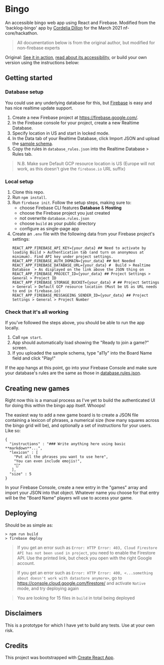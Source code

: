 # Bingo

An accessible bingo web app using React and Firebase. Modified from the 'backlog-bingo' app by [Cordelia Dillon](https://github.com/cordeliadillon) for the March 2021 nf-core/hackathon.

> All documentation below is from the original author, but modified for non-firebase experts

Original:
[See it in action](https://backlog-bingo.com/), [read about its accessibility](https://www.24a11y.com/2019/building-an-accessible-bingo-web-app/), or build your own version using the instructions below:

## Getting started

### Database setup

You could use any underlying database for this, but [Firebase](https://firebase.google.com/) is easy and has nice realtime update support.

1. Create a new Firebase project at https://firebase.google.com/.
2. In the Firebase console for your project, create a new Realtime Database.
3. Specify location in US and start in locked mode.
4. In the Data tab of your Realtime Database, click Import JSON and upload the [sample schema](sample_schema.json).
5. Copy the rules in `database_rules.json` into the Realtime Database > Rules tab.

> N.B. Make sure Default GCP resource location is US (Europe will not work, as this doesn't give the `firebase.io` URL suffix)

### Local setup

1. Clone this repo.
2. Run `npm install`.
3. Run `firebase init`. Follow the setup steps, making sure to:
    - choose Firebase CLI features **Database** & **Hosting**
    - choose the Firebase project you just created
    - not overwrite `database.rules.json`
    - choose `build` as your public directory
    - configure as single-page app
4. Create an `.env` file with the following data from your Firebase project's settings:
    ```
    REACT_APP_FIREBASE_API_KEY={your_data} ## Need to activate by loading Build > Authentication tab (and turn on anonymous at minimum). Find API key under project settings.
    REACT_APP_FIREBASE_AUTH_DOMAIN={your_data} ## Not Needed
    REACT_APP_FIREBASE_DATABASE_URL={your_data} #  Build > Realtime Database  > As displayed on the link above the JSON thing on
    REACT_APP_FIREBASE_PROJECT_ID={your_data} ## Project Settings > General > Project ID
    REACT_APP_FIREBASE_STORAGE_BUCKET={your_data} # ## Project Settings > General > Default GCP resource location (Must be US as URL needs to end in firebase.io)
    REACT_APP_FIREBASE_MESSAGEING_SENDER_ID={your_data} ## Project Settings > General > Project Number
    ```

### Check that it's all working

If you've followed the steps above, you should be able to run the app locally.

1. Call `npm start`.
2. App should automatically load showing the "Ready to join a game?" screen.
3. If you uploaded the sample schema, type "a11y" into the Board Name field and click "Play!"

If the app hangs at this point, go into your Firebase Console and make sure your database's rules are the same as those in [database.rules.json](database.rules.json).


## Creating new games

Right now this is a manual process as I've yet to build the authenticated UI for doing this within the bingo app itself. Whoops!

The easiest way to add a new game board is to create a JSON file containing a lexicon of phrases, a numerical size (how many squares across the bingo grid will be), and optionally a set of instructions for your users. Like so:

```
{
  "instructions" : "### Write anything here using basic **markdown**...",
  "lexicon" : [
    "Put all the phrases you want to use here",
    "You can even include emojis!",
    "🍕"
   ],
  "size" : 5
}

```

In your Firebase Console, create a new entry in the "games" array and import your JSON into that object. Whatever name you choose for that entry will be the "Board Name" players will use to access your game.


## Deploying

Should be as simple as:

```
> npm run build
> firebase deploy
```

> If you get an error such as `Error: HTTP Error: 403, Cloud Firestore API has not been used in project`, you need to enable the Firestore API. Use the printed link, but check you open with the right Google account.

> If you get an error such as `Error: HTTP Error: 400, <...something about doesn't work with datastore anymore>`, go to https://console.cloud.google.com/firestore/ and activate `Native` mode, and try deploying again

> You are looking for 15 files in `build` in total being deployed

## Disclaimers

This is a prototype for which I have yet to build any tests. Use at your own risk.

## Credits

This project was bootstrapped with [Create React App](https://github.com/facebook/create-react-app).
